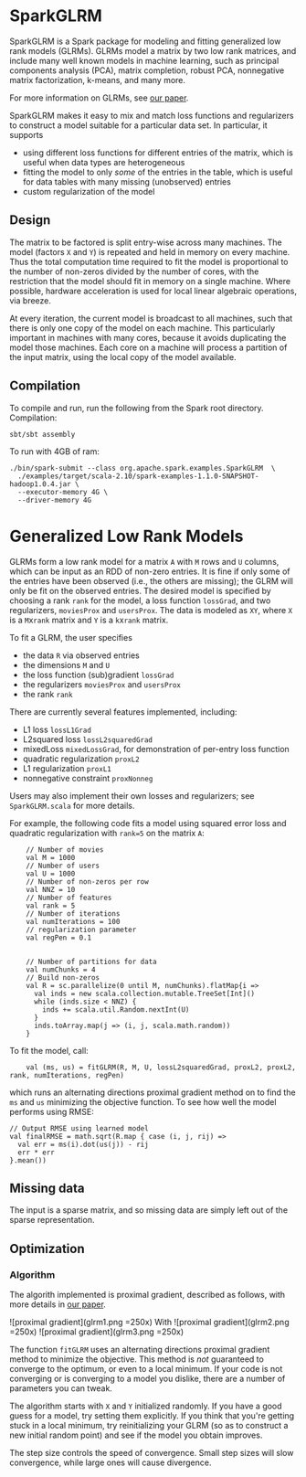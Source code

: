 # SparkGLRM

SparkGLRM is a Spark package for modeling and fitting generalized low rank models (GLRMs).
GLRMs model a matrix by two low rank matrices, and
include many well known models in machine learning, such as 
principal components analysis (PCA), matrix completion, robust PCA,
nonnegative matrix factorization, k-means, and many more.

For more information on GLRMs, see [our paper](http://arxiv.org/abs/1410.0342).

SparkGLRM makes it easy to mix and match loss functions and regularizers
to construct a model suitable for a particular data set.
In particular, it supports 

* using different loss functions for different entries of the matrix, 
  which is useful when data types are heterogeneous
* fitting the model to only *some* of the entries in the table, 
  which is useful for data tables with many missing (unobserved) entries
* custom regularization of the model

## Design

The matrix to be factored is split entry-wise across many machines. 
The model (factors `X` and `Y`) is repeated and held in memory on every machine. 
Thus the total computation time required to fit the model is proportional to 
the number of non-zeros divided by the number of cores, 
with the restriction that the model should fit in memory on a single machine.
Where possible, hardware acceleration is used for local linear algebraic operations, 
via breeze. 

At every iteration, the current model is broadcast to all machines, 
such that there is only one copy of the model on each machine. 
This particularly important in machines with many cores, 
because it avoids duplicating the model those machines.
Each core on a machine will process a partition of the input matrix, 
using the local copy of the model available.


## Compilation

To compile and run, run the following from the Spark root directory. Compilation:
```
sbt/sbt assembly
```
To run with 4GB of ram:
```
./bin/spark-submit --class org.apache.spark.examples.SparkGLRM  \
  ./examples/target/scala-2.10/spark-examples-1.1.0-SNAPSHOT-hadoop1.0.4.jar \
  --executor-memory 4G \
  --driver-memory 4G
```

# Generalized Low Rank Models

GLRMs form a low rank model for a matrix `A` with `M` rows and `U` columns, 
which can be input as an RDD of non-zero entries.
It is fine if only some of the entries have been observed 
(i.e., the others are missing); the GLRM will only be fit on the observed entries.
The desired model is specified by choosing a rank `rank` for the model,
a loss function `lossGrad`, and two regularizers, `moviesProx` and `usersProx`.
The data is modeled as `XY`, where `X` is a `M`x`rank` matrix and `Y` is a `k`x`rank` matrix.

To fit a GLRM, the user specifies

* the data `R` via observed entries
* the dimensions `M` and `U`
* the loss function (sub)gradient `lossGrad`
* the regularizers `moviesProx` and `usersProx`
* the rank `rank`

There are currently several features implemented, including:

* L1 loss `lossL1Grad`
* L2squared loss `lossL2squaredGrad`
* mixedLoss `mixedLossGrad`, for demonstration of per-entry loss function
* quadratic regularization `proxL2`
* L1 regularization `proxL1`
* nonnegative constraint `proxNonneg`

Users may also implement their own losses and regularizers; 
see `SparkGLRM.scala` for more details.

For example, the following code fits a model using squared error loss and quadratic
regularization with `rank=5` on the matrix `A`:

	    // Number of movies
        val M = 1000
        // Number of users
        val U = 1000
        // Number of non-zeros per row
        val NNZ = 10
        // Number of features
        val rank = 5
        // Number of iterations
        val numIterations = 100
        // regularization parameter
        val regPen = 0.1
    
    
        // Number of partitions for data
        val numChunks = 4
        // Build non-zeros
        val R = sc.parallelize(0 until M, numChunks).flatMap{i =>
          val inds = new scala.collection.mutable.TreeSet[Int]()
          while (inds.size < NNZ) {
            inds += scala.util.Random.nextInt(U)
          }
          inds.toArray.map(j => (i, j, scala.math.random))
        }
    
       
To fit the model, call:

        val (ms, us) = fitGLRM(R, M, U, lossL2squaredGrad, proxL2, proxL2, rank, numIterations, regPen)

which runs an alternating directions proximal gradient method on to find the 
`ms` and `us` minimizing the objective function.
To see how well the model performs using RMSE:

    // Output RMSE using learned model
    val finalRMSE = math.sqrt(R.map { case (i, j, rij) =>
      val err = ms(i).dot(us(j)) - rij
      err * err
    }.mean())

## Missing data

The input is a sparse matrix, and so missing data are simply left out of the sparse representation.

## Optimization

### Algorithm
The algorith implemented is proximal gradient, described as follows, with more details in 
[our paper](http://arxiv.org/abs/1410.0342).

![proximal gradient](glrm1.png =250x)
With 
![proximal gradient](glrm2.png =250x)
![proximal gradient](glrm3.png =250x)

The function `fitGLRM` uses an alternating directions proximal gradient method
to minimize the objective. This method is *not* guaranteed to converge to 
the optimum, or even to a local minimum. If your code is not converging
or is converging to a model you dislike, there are a number of parameters you can tweak.

The algorithm starts with `X` and `Y` initialized randomly.
If you have a good guess for a model, try setting them explicitly.
If you think that you're getting stuck in a local minimum, try reinitializing your
GLRM (so as to construct a new initial random point) and see if the model you obtain improves.
 

The step size controls the speed of convergence. Small step sizes will slow convergence,
while large ones will cause divergence.
